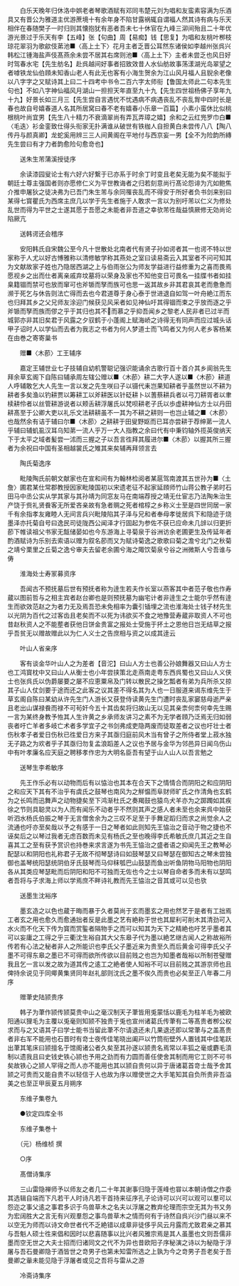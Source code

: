 <!-- { "loadSidebar": true } -->
　　白乐天晚年归休洛中娯老者琴歌酒赋有邓同韦楚元刘为唱和友蛮素容满为乐酒具又有晋公为雅道主优游蔗境十有余年身不陷甘露祸辄自谓福人然其诗有病与乐天相伴在春随樊子一时归则其懐抱犹有恶者吾未七十休官在九峰三泖间殆且二十年优游光景过于乐天有李【五峰】张【句曲】周【易痴】钱【思复】为唱和友桃叶栁枝琼花翠羽为歌歈伎苐池■〈高上土下〉花月主者乏晋公耳然东诸侯如李越州张呉兴韩松江锺海盐声伎髙燕余未尝不居其右席则池■〈高上土下〉主者未尝乏也风日好时驾春水宅【先生舫名】赴呉越间好事者招致效昔人水仙舫故事荡漾湖光岛翠望之者嘑铁龙仙伯頋未知香山老人有此无也客有小海生贺余为江山风月福人且貎余老像以八字字之又赋诗其上曰二十四考中书令二百六字太师衔【鲁国太师此二句本先生句也】不如八字神仙福风月湖山一担担天年直至九十九【先生四世祖杨佛子享年九十九】好景长如三月三【先生尝自言遇忧不忧遇病不病遇丧乱不丧乱胷中四时长是春也故自号嬉春道人名其所居窝曰春不老有嬉春小乐章一百篇】小素小蛮休比似桃根桃叶尚宜男【先生八十精力不衰滴翠尚有弄瓦弄璋之嬉】余和之云红兠罗巾白■〈毛迭〉衫金銮致仕得头衔家无扑满谁从破世有铁枷人自担黄白未尝传八八【陶八传丹与颜真卿】龙蛇奚用辨三三人间黄阁在平地付与西京妄一男【全不为险韵所縳先生尝曰有才力者韵愈险句愈竒也】

　　送朱生芾蒲溪授徒序

　　余读漆园叟论士有六好六好繋于已亦系于时余丁时变且老矣无能为矣不能拟于朝廷士尊主强国者则亦愿修仁义为平世教诲者之归若刻意尚行髙论怨诽为亢如鲍焦介推申屠狄之徒决弗为已吾门朱生芾与余同罹丧乱而不得安于所好者负书剑来别曰某得七寳瞿氏为西席主庶几以学于先生者施于人敢求一言以为别吁芾以仁义为修处乱世而得为平世之士遂其愿于吾愿之未能者非吾道之幸欤芾徃哉益慎厥修无効尚论陷厥亢

　　送韩谔还会稽序

　　安阳韩氏自宋魏公至今凡十世散处北南者代有贤子孙如谔者其一也谔不特以世家称于人尤以好古愽雅称以清修敏学称其燕处之室曰读易斋云入其室者不问可知其为文献故家子姓也乃隐居西湖之上与伯雨张公为师友学益进行益修重为之喜而畏焉愿视乡之出而仕者离亲戚弃坟墓将以荣身及家也不知他变日可畏名一挂牒书者如挂臬籍锢而禁可也放而窜可也斧锧而孥而族可也思一返其故乡非其君哀其老而惫惫而濒于死乞与休告则法亡得而去也今君道尊于身心泰于世进退自如驾一叶舟絶江而东也归拜其乡之父兄师友涂迎门候获见风采者如见神仙吁其得锢而束之乎放而逐之乎斧锧而孥而族而僇之乎于其归也其不而慕之乎抑吾闻乡之黎老人民非者已过半而城郭亦非其旧矣君于风露之夕驭鹤于小蓬阁上赋海峤之诗得无有同声而应过城头话甲子诏时人以学仙而去者为我志之书者为何人梦道士而飞鸣者又为何人老乡客杨某在由巻之寄寄巢书

　　赠■〈木莭〉工王辅序

　　嘉定王辅世业七子技辅自幼机警聪记强识能诵余古歌行百十首介其乡阆翁先生拜余草玄阁下自陈曰辅承周左辖公赠以■〈木莭〉耕二大字人遂以■〈木莭〉耕道人呼辅敢乞大人先生一言以发之先生咲曰子以镊代耒岂果知耕者乎虽然世以不耕为耕者多矣渔以钓耕贾以筹耕工以斧耕医以针砭耕卜以蓍蔡耕兵者以弓刀耕胥者以聿椟耕伶者以丝管耕游说者以颊舌耕浮屠氏以梵呗耕老子氏以歩虚耕神仙方士以丹田耕髙至于公卿大吏以礼乐文法耕耕虽不一其为不耕之耕则一也岂止辅之■〈木莭〉也哉然余有诘于辅曰尔■〈木莭〉之耕耕于田叟野妪而已耳亦尝耕于荐绅苐一流人乎辅曰辅虮虱汉耳乌知苐一流人乎万一大人指教之余曰代有中秉钧轴外揽英俊纳天下于太平之域者髪尝一沭而三握之子以吾言徃拜其履进尔■〈木莭〉以握其所三握者为余祝曰中国有圣相越裳氏之雉其来矣辅再拜领言去

　　陶氏菊逸序

　　毗陵陶氏前朝文献家也在宣和间有为翰林检阅者某扈驾南渡其五世孙为■〈土詹〉圃君某仕常郡教授因家毗陵国初以宋遗老征不起家延頋师竹山蒋公教子弟时石田马中丞公实从学其家与其孙靖为同窓友马在南端荐授之靖无仕宦志乃法陶朱治生产饶于赀礼贤飬客无所爱吝亲故有急者赒之死者棺椁之乡称义士至是四世同居一家千有余指孝友雍睦人无间言兵兴毗陵陷其子泽与兄和者奉母孝徙居呉下和隐迹于烧墨泽亦托菊自号曰逸民司徒陇西公闻泽才行固起为参佐不获已应命未几辝以归更折莭下帷读祖父书家无甔储晏如也今东游海上寻菊泉于谷洲访余老圃更生及传延年者酌酒赋诗为乐别去索语以赠为叙名莭而又为赋诗菊逸之歌歌曰菊之澹兮北门之秋菊之靖兮栗里之丘菊之逸兮审夫去留老余圃兮海之陬饮菊泉兮谷之洲微斯人兮吾谁与俦

　　淮海处士寿冡募资序

　　吾闻古不预抚墓后世有预抚者称为逹生若夫作长室以燕客其中者范子敬也作寿蔵以图前哲与之相主宾者赵台卿也是则预抚墓为幽宅计者非逹生之士能尔乎然有逹生而欲效范赵之为者力无及焉吾恐未免相率为囊引锸埋之流也淮海处士钱子材先生以光阴为百代之过客齿且老矣而不以死为讳欲买不食之地豫营寿蔵非取资人不可也昔赵秋资人之不能塟者获他日饼金贵富之报处士受施于抔土之恩他日岂无结草之报乎吾贫无以赠故赠此以为仁人义士之告庶相与资之以成其逹云

　　叶山人省亲序

　　客有谈金华叶山人之为差者【音沱】曰山人方士也善公孙娘舞器又曰山人方士也工鸿寳枕中又曰山人从衡士也小年尝挟策北走燕南走粤东西呉蜀也又曰山人义侠士也张呉氏以伪爵屡要之屡不应恵粟帛及门转以散民之操乞瓢者有弟为兵所杀又掠其子山人仗剑要于途而还之此客之议其差不得名其为人也一日服道来谒东维先生于草玄阁自陈曰某幼从许先生门人游长又获登侍读黄先生门遭时丧乱家窭慈母逝严亲且老出山谋禄飬而禄不可茍奸今五十其齿矣将归故山无以见其亲柰何柰何幸先生赐一言为某终身教予恠其人生许黄之乡承师友讲习之素不为无学者頋乃泛焉无归如弱丧者吁亡羊者多岐亡术者多学宜子之书剑弗成吏隐两废而徒取差者之议也吁壮士者伤秋孝子者爱日伤秋已徃爱日方来子其亟归庭前风木当有曾子之所侍者堂上菽水独无子路之为欢者乎子其亟归勿复孟浪蹈差人之议也予居与金华为邻邑异日闻乌伤山中有叶孝廉名应天庭之聘移孝作忠为大明名臣吾有望于山人山人以吾言勉之

　　送琴生李希敏序

　　先王作乐必有以动物而后有以恊治也其本在合天下之情情合而阴阳之和应阴阳之和应天下其有不治乎有虞氏之鼓琴也南风为之觧愠而阜财师旷氏之作清角也玄鹤为之长鸣而迅舞声之动物捷矣至下鸿渐杜氏之奏羯鼓也猿鸟犬羊亦为之踯躅如其疾徐之节则具聪灵以为人而有闻乐不动者乎不然则其声之感人者未至也余来呉中始获听泗水杨氏伯振之琴于无言僧舍余为之三叹不足至于手舞足蹈归而求之尚觉余人之流通也吁亦至矣哉以予之有感于一日之琴者如此则知先王恊治之音动于物之捷也不诬矣后之以琴过我者无虑百数而未见有杨氏之至也晚得李氏希敏氏庶几其近之生自喜其工之至有获予赏识也持巻来求言遂为书先王恊治之盛者语之抑闻先王之教琴必配瑟以和阴阳也礼称君子无故不彻琴瑟诗曰如鼓琴瑟又曰琴瑟在御知古之琴未尝独御也盖琴统阳瑟统阴伯牙氏鼓琴而马仰秣瓠巴山鼓瑟而鱼出听鱼阴物马阳物也阴阳各从其类应琴瑟毗而后阴阳和阳不可独而无佐也今之士以琴自命者多而未有以瑟鸣者吾将与子求海上师以学焉庶不畔诗礼教而先王恊治之音其或可以见也欤

　　送墨生沈裕序

　　墨玄造之以色也蔵于晦而暴于久者莫尚于玄而墨玄之用也然艺于是者有工拙焉工者玄之用也愈久而愈通拙者反是此墨之艺有絶称于世也其犀利可削木其清劲可入水火而不化天下传为寳而赏鍳者隔物手之而可以知其为天下之精絶也吁艺乎墨者其可以妄庸之工得之乎三衢沈生裕自其大父东皋子代为墨以絶艺继古闻人之称故裕所传若有心法之秘者非人之所能识也李氏父子墨近来为贵至久而后黄金可得李氏父子墨不可得东皋之墨已不可得而欲所传欲以目前贱之也岂为知墨者哉裕以所制苍璧赠我且乞一言以发之故为道其传之逺工之絶者使人知裕不可以目前贱之其游京师也且俾持余说见于同鄊黄集贤同年赵礼部则沈氏之墨不俟久而贵也必矣至正八年春二月序

　　赠茟史陆颕贵序

　　韩子为茟作颕传颕莫贵中山之毫汉制天子茟皆用兎蒙恬以鹿毛为柱羊毛为被欧阳通以狸毛为主覆以兎毫则知颕不独贵于兎也宣州诸葛氏传茟有二等髙贵者栁公权求而与之又语其子曰学士能书当留此茟不尔请退还未几果退还即以常茟与之盖髙贵者非右军不能用也石晋时有竒士夜传佳笔晓出阖戸以竹筒衔壁外人置钱其中佳笔跃出茟其笔床曰颕擅名于馆阁诸公者久矣至其孙遂以颕贵名焉常以丰狐之毫或麝毛湏制以遗我且曰史钱史铁心颕也予用之劲而有力圆而善任使舍其制而用它工则不可书矣故铁心之颕人罕得之而人亦不能用也其以颕自贵何以异于唐诸葛首竒士哉予舍其颕之可贵而又能自贵不以轻信于人也故为序以赠使世之大手笔知其自负所贵非吾溢美之也至正甲辰夏五月朔序

　　东维子集卷九

　　●钦定四库全书

　　东维子集巻十

　　（元）杨维桢 撰

　　○序

　　髙僧诗集序

　　三山雷隐禅师予以师友之者几二十年其谢事归隐于莲峰也甞以本朝诗僧之作委其选辑自端而下凡若干人时诗凡若干首持来征序孔子论诗可以兴可以观可以羣可以怨迩之事父逺之事君多识于鸟兽草木之名夫以浮屠之教弃伦理而宗空无其为书又务为宏阔胜大之言无有兴观羣怨之事鸟兽草木之情而何有于诗然自呉兴沙门昼以来不以空无为师而以诗文命世者代不乏絶错以成章非徒侈乎风云月露而尤致君亲之慕其与吾魁人硕士徃来倡和因时以悲喜随事以比兴者风雅宗焉是其人虽墨也文则吾儒非墨而空无世之大夫士招而归诸同文之代不为异也昔欧阳子序秘演之诗以为秘隐于浮屠与吾石曼卿隐于酒皆世之竒男子也第未知雷所选之上孰为今之竒男子吾老矣于吾曼卿之軰未能见隐于浮屠者或见之吾将与雷从之游

　　冷斋诗集序


